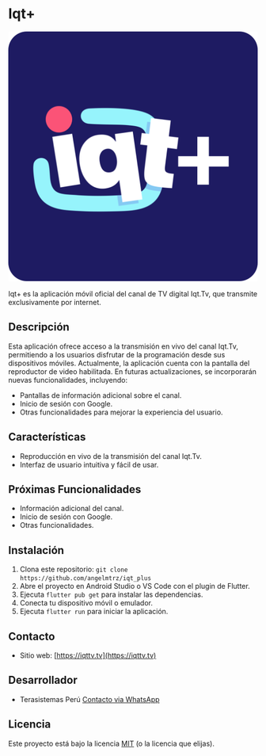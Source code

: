 # Iqt+

[![app_icon](assets/img/app_icon.png)](assets/img/app_icon.png)

Iqt+ es la aplicación móvil oficial del canal de TV digital Iqt.Tv, que transmite exclusivamente por internet.

## Descripción

Esta aplicación ofrece acceso a la transmisión en vivo del canal Iqt.Tv, permitiendo a los usuarios disfrutar de la programación desde sus dispositivos móviles. Actualmente, la aplicación cuenta con la pantalla del reproductor de video habilitada. En futuras actualizaciones, se incorporarán nuevas funcionalidades, incluyendo:

* Pantallas de información adicional sobre el canal.
* Inicio de sesión con Google.
* Otras funcionalidades para mejorar la experiencia del usuario.

## Características

* Reproducción en vivo de la transmisión del canal Iqt.Tv.
* Interfaz de usuario intuitiva y fácil de usar.

## Próximas Funcionalidades

* Información adicional del canal.
* Inicio de sesión con Google.
* Otras funcionalidades.

## Instalación

1. Clona este repositorio: `git clone https://github.com/angelmtrz/iqt_plus`
2. Abre el proyecto en Android Studio o VS Code con el plugin de Flutter.
3. Ejecuta `flutter pub get` para instalar las dependencias.
4. Conecta tu dispositivo móvil o emulador.
5. Ejecuta `flutter run` para iniciar la aplicación.

## Contacto

* Sitio web: [https://iqttv.tv](https://iqttv.tv)

## Desarrollador

* Terasistemas Perú [Contacto via WhatsApp](https://wa.link/sy7sj8)

## Licencia

Este proyecto está bajo la licencia [MIT](LICENSE) (o la licencia que elijas).
